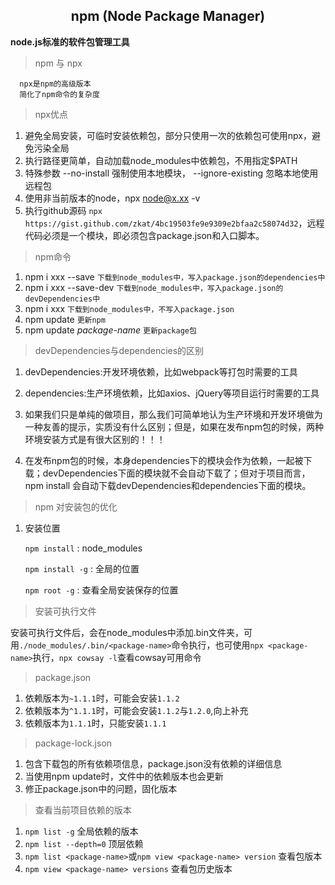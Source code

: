 ## <center>npm (Node Package Manager)</center>

**node.js标准的软件包管理工具**

> npm 与 npx

```
  npx是npm的高级版本
  简化了npm命令的复杂度
```
> npx优点
1. 避免全局安装，可临时安装依赖包，部分只使用一次的依赖包可使用npx，避免污染全局
2. 执行路径更简单，自动加载node_modules中依赖包，不用指定$PATH
3. 特殊参数 --no-install 强制使用本地模块， --ignore-existing 忽略本地使用远程包
4. 使用非当前版本的node，npx node@x.xx -v
5. 执行github源码 `npx https://gist.github.com/zkat/4bc19503fe9e9309e2bfaa2c58074d32`，远程代码必须是一个模块，即必须包含package.json和入口脚本。



> npm命令
1. npm i xxx --save   `下载到node_modules中，写入package.json的dependencies中`
2. npm i xxx --save-dev   `下载到node_modules中，写入package.json的devDependencies中`
3. npm i xxx   `下载到node_modules中，不写入package.json`
4. npm update  `更新npm`
4. npm update *package-name*  `更新package包`
> devDependencies与dependencies的区别

  1. devDependencies:开发环境依赖，比如webpack等打包时需要的工具

  2. dependencies:生产环境依赖，比如axios、jQuery等项目运行时需要的工具

  3. 如果我们只是单纯的做项目，那么我们可简单地认为生产环境和开发环境做为一种友善的提示，实质没有什么区别；但是，如果在发布npm包的时候，两种环境安装方式是有很大区别的！！！


  4. 在发布npm包的时候，本身dependencies下的模块会作为依赖，一起被下载；devDependencies下面的模块就不会自动下载了；但对于项目而言，npm install 会自动下载devDependencies和dependencies下面的模块。


> npm 对安装包的优化
1. 安装位置

    `npm install` : node_modules

    `npm install -g` : 全局的位置

    `npm root -g` : 查看全局安装保存的位置


> 安装可执行文件

安装可执行文件后，会在node_modules中添加.bin文件夹，可用`./node_modules/.bin/<package-name>`命令执行，也可使用`npx <package-name>`执行，`npx cowsay -l`查看cowsay可用命令


> package.json
1. 依赖版本为`~1.1.1`时，可能会安装`1.1.2`
2. 依赖版本为`^1.1.1`时，可能会安装`1.1.2`与`1.2.0`,向上补充
1. 依赖版本为`1.1.1`时，只能安装`1.1.1`

> package-lock.json
1. 包含下载包的所有依赖项信息，package.json没有依赖的详细信息
2. 当使用npm update时，文件中的依赖版本也会更新
3. 修正package.json中的问题，固化版本


> 查看当前项目依赖的版本
1. `npm list -g` 全局依赖的版本
2. `npm list --depth=0` 顶层依赖
3. `npm list <package-name>`或`npm view <package-name> version` 查看包版本
3. `npm view <package-name> versions` 查看包历史版本
